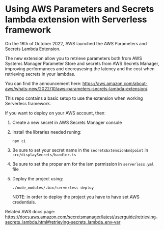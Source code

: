 # Using AWS Parameters and Secrets lambda extension with Serverless framework

On the 18th of October 2022, AWS launched the AWS Parameters and Secrets Lambda Extension.

The new extension allow you to retrieve parameters both from AWS Systems Manager Parameter Store and secrets from AWS Secrets Manager, improving performances and decreasesing the latency and the cost when retrieving secrets in your lambdas.

You can find the announcement here: https://aws.amazon.com/about-aws/whats-new/2022/10/aws-parameters-secrets-lambda-extension/.

This repo contains a basic setup to use the extension when working Serverless framework. 

If you want to deploy on your AWS account, then:
1. Create a new secret in AWS Secrets Manager console

2. Install the libraries needed runing: 
    ```
    npm ci
    ```
3. Be sure to set your secret name in the `secretsExtensionEndpoint` in `src/displaySecrets/handler.ts`

4. Be sure to set the proper arn for the iam permission in `serverless.yml` file

5. Deploy the project using: 
    ```
    ./node_modules/.bin/serverless deploy
    ```
    NOTE: in order to deploy the project you have to have set AWS credentials.

Related AWS docs page: https://docs.aws.amazon.com/secretsmanager/latest/userguide/retrieving-secrets_lambda.html#retrieving-secrets_lambda_env-var